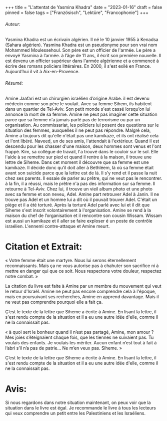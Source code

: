+++
title = "L'attentat de Yasmina Khadra"
date = "2023-01-16"
draft = false
pinned = false
tags = ["Französisch", "Lektüre", "Francophonie"]
+++
###### Auteur: 


Yasmina Khadra est un écrivain algérien. Il né le 10 janvier 1955 à Kenadsa (Sahara algérien). Yasmina Khadra est un pseudonyme pour son vrai nom Mohammed Moulessehoul. Son père est un officier de l'armée. Le père a envoyé Yasmina à l’armée. à l’âge de 11 ans, il écrit son première nouvelle. Il est devenu un officier supérieur dans l'armée algérienne et a commencé à écrire des romans policiers littéraires. En 2000, il s'est exilé en France. Aujourd’hui il vit à Aix-en-Provence.  

###### Résumé:

Amine Jaafari est un chirurgien israélien d’origine Arabe. il est devenu médecin comme son père le voulait. Avec sa femme Sihem, ils habitent dans un quartier de Tel-Aviv. Son petit monde s'est cassé lorsqu’on lui annonce la mort de sa femme. Amine ne peut pas imaginer cette situation parce que sa femme n'a jamais parlé pas de terrorisme ou par un organisation. Au commissariat, les policiers lui posent des questions sur le situation des femmes, auxquelles il ne peut pas répondre. Malgré cela, Amine a toujours dit qu'elle n'était pas une kamikaze, et ils ont réalisé cela et l'ont libéré. Naveed, un de ses amis, l'attendait à l'extérieur. Quand il est descendu pour les chasser d'une maison, deux hommes sont venus et l'ont frappé. Kim, sa collègue de travail, l'a trouvé dans le couloir sur le sol. Elle l'aide à se remettre sur pied et quand il rentre à la maison, il trouve une lettre de Siheme. Dans cet moment il découvre que sa femme est une kamikaze. Il décide donc qu’il doit aller à Bethléem, là où sa femme était avant son suicide parce que la lettre est de là. Il s’y rend et il passe la nuit chez ses parents. Il essaie de parler au prêtre, qui ne veut pas le rencontrer. à la fin, il a réussi, mais le prêtre n'a pas des information sur sa femme. Il retourne à Tel-Aviv. Chez lui, il trouve un vieil album photo et une photo avec sa femme et son neveu, Adel. Amine part retrouver Adel à Janin. Il ne trouve pas Adel et un homme lui a dit où il pouvait trouver Adel. C'était un piège et il a été torturé. Après la torturé Adel parlé avec lui et il dit que Siheme s'est inscrit volontairement à l'organisation. Amine se rend à la maison du chef de l’organisation et il rencontre son cousin Wissam. Wissam est aussi un kamikaze et il aller se faire exploser é un poste de contrôle israélien. L'ennemi contre-attaque et Amine meurt.

# Citation et Extrait:

« Votre femme était une martyre. Nous lui serons éternellement reconnaissants. Mais ça ne vous autorise pas à chahuter son sacrifice ni à mettre en danger qui que ce soit. Nous respectons votre douleur, respectez notre combat. »

La citation du livre est faite à Amine par un membre du mouvement qui veut le retour d'Israël. Amine ne peut pas encore comprendre cela à l'époque, mais en poursuivant ses recherches, Amine en apprend davantage. Mais il ne veut pas comprendre pourquoi elle a fait ça. 

Ç’est le texte de la lettre que Siheme a écrite à Amine. En lisant la lettre, il s'est rendu compte de la situation et il a eu une autre idée d'elle, comme il ne la connaissait pas. 

«  à quoi sert le bonheur quand il n’est pas partagé, Amine, mon amour ? Mes joies s’éteignaient chaque fois, que les tiennes ne suivaient pas. Tu voulais des enfants. Je voulais les mériter. Aucun enfant n’est tout à fait à l’abri s’il n’a pas de patrie… Ne m’en veux pas. Siheme. »

Ç’est le texte de la lettre que Siheme a écrite à Amine. En lisant la lettre, il s'est rendu compte de la situation et il a eu une autre idée d'elle, comme il ne la connaissait pas. 

# Avis:

Si nous regardons dans notre situation maintenant, on peux voir que la situation dans le livre est égal. Je recommande le livre à tous les lecteurs qui veux comprendre un petit entre les Palestiniens et les Israéliens.